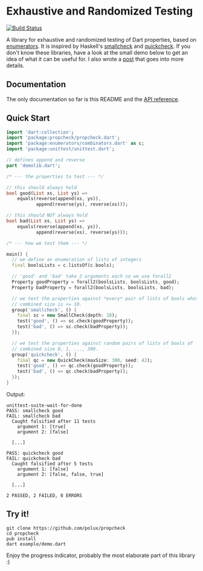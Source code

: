# Exhaustive and Randomized Testing

[![Build Status](https://drone.io/github.com/polux/propcheck/status.png)](https://drone.io/github.com/polux/propcheck/latest)

A library for exhaustive and randomized testing of Dart properties, based on
[enumerators](http://pub.dartlang.org/packages/enumerators). It is inspired by
Haskell's [smallcheck](http://hackage.haskell.org/package/smallcheck) and
[quickcheck](http://hackage.haskell.org/package/QuickCheck). If you don't know
these libraries, have a look at the small demo below to get an idea of what it
can be useful for. I also wrote a
[post](https://plus.google.com/u/0/110708326411316526253/posts/NVQj6zJWzap)
that goes into more details.

## Documentation

The only documentation so far is this README and the
[API reference](http://www.dartdocs.org/documentation/propcheck/0.5.0/index.html#propcheck).

## Quick Start

```dart
import 'dart:collection';
import 'package:propcheck/propcheck.dart';
import 'package:enumerators/combinators.dart' as c;
import 'package:unittest/unittest.dart';

// defines append and reverse
part 'demolib.dart';

/* --- the properties to test --- */

// this should always hold
bool good(List xs, List ys) =>
    equals(reverse(append(xs, ys)),
           append(reverse(ys), reverse(xs)));

// this should NOT always hold
bool bad(List xs, List ys) =>
    equals(reverse(append(xs, ys)),
           append(reverse(xs), reverse(ys)));

/* --- how we test them --- */

main() {
  // we define an enumeration of lists of integers
  final boolsLists = c.listsOf(c.bools);

  // 'good' and 'bad' take 2 arguments each so we use forall2
  Property goodProperty = forall2(boolsLists, boolsLists, good);
  Property badProperty = forall2(boolsLists, boolsLists, bad);

  // we test the properties against *every* pair of lists of bools whose
  // combined size is <= 10.
  group('smallcheck', () {
    final sc = new SmallCheck(depth: 10);
    test('good', () => sc.check(goodProperty));
    test('bad', () => sc.check(badProperty));
  });

  // we test the properties against random pairs of lists of bools of
  // combined size 0, 1, ..., 300.
  group('quickcheck', () {
    final qc = new QuickCheck(maxSize: 300, seed: 42);
    test('good', () => qc.check(goodProperty));
    test('bad', () => qc.check(badProperty));
  });
}
```

Output:

```
unittest-suite-wait-for-done
PASS: smallcheck good
FAIL: smallcheck bad
  Caught falsified after 11 tests
    argument 1: [true]
    argument 2: [false]
  
  [...]
  
PASS: quickcheck good
FAIL: quickcheck bad
  Caught falsified after 5 tests
    argument 1: [false]
    argument 2: [false, false, true]
  
  [...]

2 PASSED, 2 FAILED, 0 ERRORS
```

## Try it!

```
git clone https://github.com/polux/propcheck
cd propcheck
pub install
dart example/demo.dart
```

Enjoy the progress indicator, probably the most elaborate part of this 
library :)
